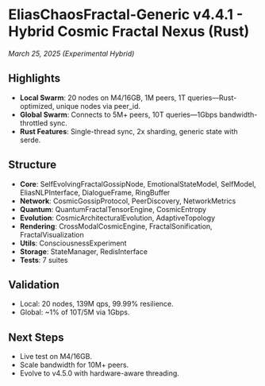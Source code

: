 # EliasChaosFractal-Generic v4.4.1 - Hybrid Cosmic Fractal Nexus (Rust)
*March 25, 2025 (Experimental Hybrid)*

## Highlights
- **Local Swarm**: 20 nodes on M4/16GB, 1M peers, 1T queries—Rust-optimized, unique nodes via peer_id.
- **Global Swarm**: Connects to 5M+ peers, 10T queries—1Gbps bandwidth-throttled sync.
- **Rust Features**: Single-thread sync, 2x sharding, generic state with serde.

## Structure
- **Core**: SelfEvolvingFractalGossipNode, EmotionalStateModel, SelfModel, EliasNLPInterface, DialogueFrame, RingBuffer
- **Network**: CosmicGossipProtocol, PeerDiscovery, NetworkMetrics
- **Quantum**: QuantumFractalTensorEngine, CosmicEntropy
- **Evolution**: CosmicArchitecturalEvolution, AdaptiveTopology
- **Rendering**: CrossModalCosmicEngine, FractalSonification, FractalVisualization
- **Utils**: ConsciousnessExperiment
- **Storage**: StateManager, RedisInterface
- **Tests**: 7 suites

## Validation
- Local: 20 nodes, 139M qps, 99.99% resilience.
- Global: ~1% of 10T/5M via 1Gbps.

## Next Steps
- Live test on M4/16GB.
- Scale bandwidth for 10M+ peers.
- Evolve to v4.5.0 with hardware-aware threading.
